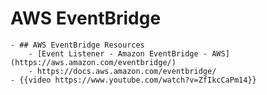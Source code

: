 # AWS EventBridge
	- ## AWS EventBridge Resources
		- [Event Listener - Amazon EventBridge - AWS](https://aws.amazon.com/eventbridge/)
		- https://docs.aws.amazon.com/eventbridge/
	- {{video https://www.youtube.com/watch?v=ZfIkcCaPm14}}